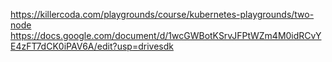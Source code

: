 https://killercoda.com/playgrounds/course/kubernetes-playgrounds/two-node
<br>
https://docs.google.com/document/d/1wcGWBotKSrvJFPtWZm4M0idRCvYE4zFT7dCK0iPAV6A/edit?usp=drivesdk
